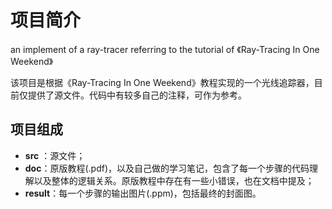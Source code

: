 # 项目简介
an implement of a ray-tracer referring to the tutorial of 《Ray-Tracing In One Weekend》  

该项目是根据《Ray-Tracing In One Weekend》教程实现的一个光线追踪器，目前仅提供了源文件。代码中有较多自己的注释，可作为参考。

## 项目组成
- **src** ：源文件；
- **doc**：原版教程(.pdf)，以及自己做的学习笔记，包含了每一个步骤的代码理解以及整体的逻辑关系。原版教程中存在有一些小错误，也在文档中提及；
- **result**：每一个步骤的输出图片(.ppm)，包括最终的封面图。
